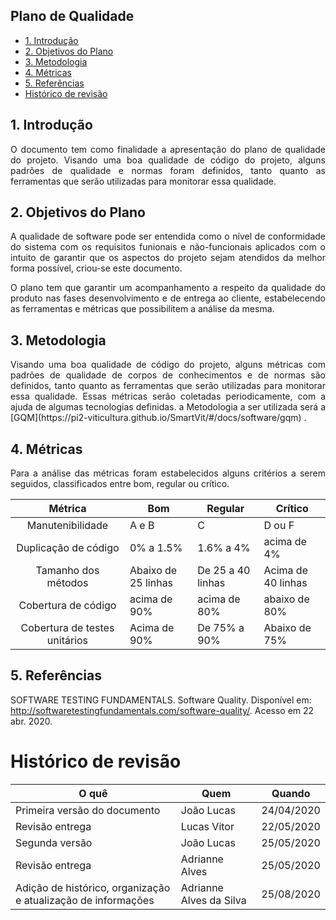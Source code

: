 ## Plano de Qualidade 

- [1. Introdução](#_1-introdução)
- [2. Objetivos do Plano](#_2-objetivos-do-plano)
- [3. Metodologia](#_3-metodologia)
- [4. Métricas](#_4-métricas)
- [5. Referências](#_5-referências)
- [ Histórico de revisão](#_histórico-de-revisão)


## 1. Introdução

<p align = "justify">O documento tem como finalidade a apresentação do plano de qualidade do projeto. Visando uma boa qualidade de código do projeto, alguns padrões de qualidade e normas foram definidos, tanto quanto as ferramentas que serão utilizadas para monitorar essa qualidade. </p>

## 2. Objetivos do Plano

<p align = "justify">A qualidade de software pode ser entendida como o nível de conformidade do sistema com os requisitos funionais e não-funcionais aplicados com o intuito de garantir que os aspectos do projeto sejam atendidos da melhor forma possível, criou-se este documento. </p>

<p align = "justify">O plano tem que garantir um acompanhamento a respeito da qualidade do produto nas fases desenvolvimento e de entrega ao cliente, estabelecendo as ferramentas e métricas que possibilitem a análise da mesma. </p>


## 3. Metodologia

<p align = "justify">Visando uma boa qualidade de código do projeto, alguns métricas com padrões de qualidade de corpos de conhecimentos e de normas são definidos, tanto quanto as ferramentas que serão utilizadas para monitorar essa qualidade. Essas métricas serão coletadas periodicamente, com a ajuda de algumas tecnologias definidas. a Metodologia a ser utilizada será a [GQM](https://pi2-viticultura.github.io/SmartVit/#/docs/software/gqm) . </p>

## 4. Métricas

<p align = "justify">Para a análise das métricas foram estabelecidos alguns critérios a serem seguidos, classificados entre bom, regular ou crítico. </p>

|                    Métrica                    | Bom          | Regular      | Crítico       |
| :-------------------------------------------: | ------------ | ------------ | ------------- |
|                Manutenibilidade               | A e B        | C            | D ou F        |
|              Duplicação de código             | 0% a 1.5%    | 1.6% a 4%  | acima de 4%   |
|Tamanho dos métodos | Abaixo de 25 linhas | De 25 a 40 linhas | Acima de 40 linhas|
|              Cobertura de código              | acima de 90% | acima de 80% | abaixo de 80% |
|Cobertura de testes unitários | Acima de 90% |De 75% a 90% | Abaixo de 75%|

## 5. Referências

SOFTWARE TESTING FUNDAMENTALS. Software Quality. Disponível em: <http://softwaretestingfundamentals.com/software-quality/>. Acesso em 22 abr. 2020.

# Histórico de revisão

| O quê | Quem  | Quando |
| - | - | - |
| Primeira versão do documento | João Lucas | 24/04/2020 |
| Revisão entrega | Lucas Vitor | 22/05/2020 |
| Segunda versão | João Lucas | 25/05/2020 |
| Revisão entrega | Adrianne Alves | 25/05/2020 |
| Adição de histórico, organização e atualização de informações| Adrianne Alves da Silva | 25/08/2020 |